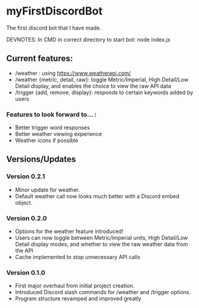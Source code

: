 # myFirstDiscordBot
The first discord bot that I have made.

DEVNOTES: 
In CMD in correct directory to start bot: node index.js
## Current features:
- /weather : using https://www.weatherapi.com/
- /weather {metric, detail, raw}: toggle Metric/Imperial, High Detail/Low Detail display, and enables the choice to view the raw API data
- /trigger {add, remove, display}: responds to certain keywords added by users

### Features to look forward to... :
- Better trigger word responses
- Better weather viewing experience
- Weather icons if possible

## Versions/Updates

### Version 0.2.1
- Minor update for weather.
- Default weather call now looks much better with a Discord embed object.

### Version 0.2.0
- Options for the weather feature introduced!
- Users can now toggle between Metric/Imperial units, High Detail/Low Detail display modes, and whether to view the raw weather data from the API
- Cache implemented to stop unnecessary API calls

### Version 0.1.0
- First major overhaul from initial project creation. 
- Introduced Discord slash commands for /weather and /trigger options.
- Program structure revamped and improved greatly


